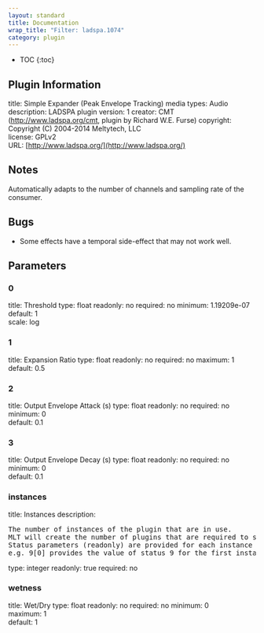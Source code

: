```yaml
---
layout: standard
title: Documentation
wrap_title: "Filter: ladspa.1074"
category: plugin
---
```

* TOC
{:toc}

## Plugin Information

title: Simple Expander (Peak Envelope Tracking)
media types:
Audio  
description: LADSPA plugin
version: 1
creator: CMT (http://www.ladspa.org/cmt, plugin by Richard W.E. Furse)
copyright: Copyright (C) 2004-2014 Meltytech, LLC  
license: GPLv2  
URL: [http://www.ladspa.org/](http://www.ladspa.org/)  

## Notes

Automatically adapts to the number of channels and sampling rate of the consumer.

## Bugs

* Some effects have a temporal side-effect that may not work well.


## Parameters

### 0

title: Threshold  type: float
readonly: no
required: no
minimum: 1.19209e-07  
default: 1  
scale: log  

### 1

title: Expansion Ratio  type: float
readonly: no
required: no
maximum: 1  
default: 0.5  

### 2

title: Output Envelope Attack (s)  type: float
readonly: no
required: no
minimum: 0  
default: 0.1  

### 3

title: Output Envelope Decay (s)  type: float
readonly: no
required: no
minimum: 0  
default: 0.1  

### instances

title: Instances  description:
<pre>
The number of instances of the plugin that are in use.
MLT will create the number of plugins that are required to support the number of audio channels.
Status parameters (readonly) are provided for each instance and are accessed by specifying the instance number after the identifier (starting at zero).
e.g. 9[0] provides the value of status 9 for the first instance.
</pre>
type: integer
readonly: true
required: no

### wetness

title: Wet/Dry  type: float
readonly: no
required: no
minimum: 0  
maximum: 1  
default: 1  

